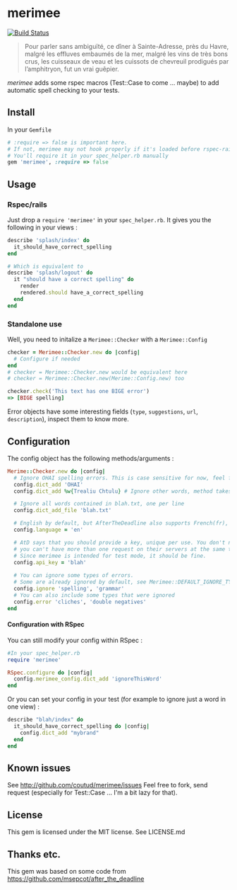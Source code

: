 # merimee
[![Build Status](https://secure.travis-ci.org/atwam/merimee.png)](http://travis-ci.org/atwam/merimee)

> Pour parler sans ambiguïté, ce dîner à Sainte-Adresse, près du Havre, malgré les effluves embaumés de la mer, malgré les vins de très bons crus, les cuisseaux de veau et les cuissots de chevreuil prodigués par l’amphitryon, fut un vrai guêpier.

_merimee_ adds some rspec macros (Test::Case to come ... maybe) to add automatic spell checking to your tests.

## Install

In your `Gemfile`

```ruby
# :require => false is important here.
# If not, merimee may not hook properly if it's loaded before rspec-rails
# You'll require it in your spec_helper.rb manually
gem 'merimee', :require => false
```

## Usage

### Rspec/rails
Just drop a `require 'merimee'` in your `spec_helper.rb`.
It gives you the following in your views :

```ruby
describe 'splash/index' do
  it_should_have_correct_spelling
end

# Which is equivalent to
describe 'splash/logout' do
  it "should have a correct spelling" do
    render
    rendered.should have_a_correct_spelling
  end
end
```

### Standalone use

Well, you need to initalize a `Merimee::Checker` with a `Merimee::Config`

```ruby
checker = Merimee::Checker.new do |config|
  # Configure if needed
end
# checker = Merimee::Checker.new would be equivalent here
# checker = Merimee::Checker.new(Merime::Config.new) too

checker.check('This text has one BIGE error')
=> [BIGE spelling]
```

Error objects have some interesting fields (`type`, `suggestions`, `url`, `description`), inspect them to know more.

## Configuration

The config object has the following methods/arguments :

```ruby
Merime::Checker.new do |config|
  # Ignore OHAI spelling errors. This is case sensitive for now, feel free to tell me if you feel it shouldn't be the case.
  config.dict_add 'OHAI' 
  config.dict_add %w{Trealiu Chtulu} # Ignore other words, method takes any enumerable too !

  # Ignore all words contained in blah.txt, one per line
  config.dict_add_file 'blah.txt'

  # English by default, but AfterTheDeadline also supports French(fr), Spanish(es), German(de), Portuguese(pt)
  config.language = 'en' 

  # AtD says that you should provide a key, unique per use. You don't need to register/get it, but
  # you can't have more than one request on their servers at the same time with the same key.
  # Since merimee is intended for test mode, it should be fine.
  config.api_key = 'blah' 
  
  # You can ignore some types of errors.
  # Some are already ignored by default, see Merimee::DEFAULT_IGNORE_TYPES in lib/merimee/config.rb
  config.ignore 'spelling', 'grammar'
  # You can also include some types that were ignored
  config.error 'cliches', 'double negatives'
end
```

#### Configuration with RSpec
You can still modify your config within RSpec :

```ruby
#In your spec_helper.rb
require 'merimee'

RSpec.configure do |config|
  config.merimee_config.dict_add 'ignoreThisWord'
end
```

Or you can set your config in your test (for example to ignore just a word in one view) :

```ruby
describe "blah/index" do
  it_should_have_correct_spelling do |config|
    config.dict_add "mybrand"
  end
end
```

## Known issues

See http://github.com/coutud/merimee/issues
Feel free to fork, send request (especially for Test::Case ... I'm a bit lazy for that).

## License

This gem is licensed under the MIT license. See LICENSE.md

## Thanks etc.

This gem was based on some code from https://github.com/msepcot/after_the_deadline
